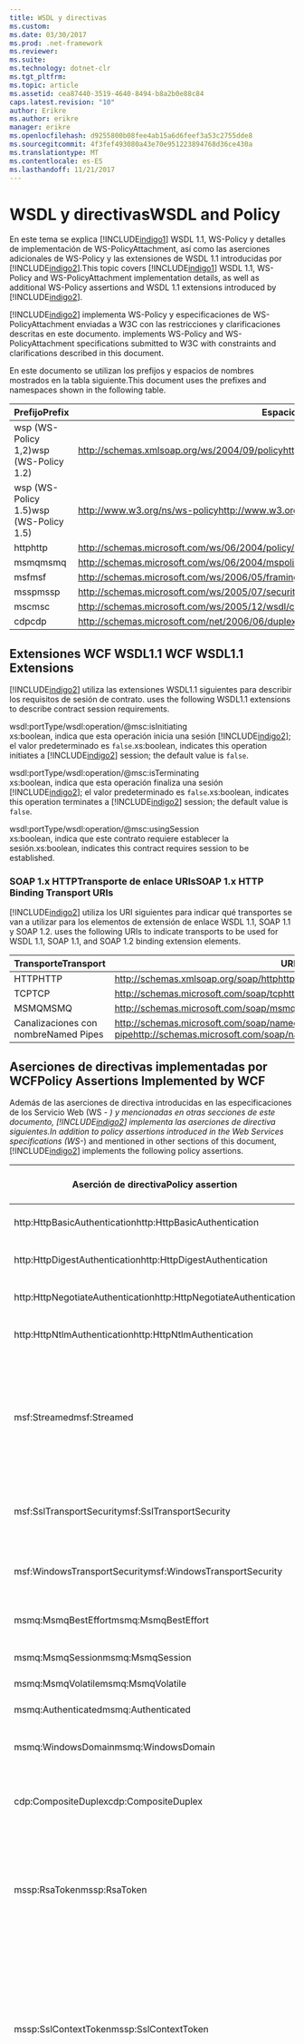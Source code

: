 ```yaml
---
title: WSDL y directivas
ms.custom: 
ms.date: 03/30/2017
ms.prod: .net-framework
ms.reviewer: 
ms.suite: 
ms.technology: dotnet-clr
ms.tgt_pltfrm: 
ms.topic: article
ms.assetid: cea87440-3519-4640-8494-b8a2b0e88c84
caps.latest.revision: "10"
author: Erikre
ms.author: erikre
manager: erikre
ms.openlocfilehash: d9255800b08fee4ab15a6d6feef3a53c2755dde8
ms.sourcegitcommit: 4f3fef493080a43e70e951223894768d36ce430a
ms.translationtype: MT
ms.contentlocale: es-ES
ms.lasthandoff: 11/21/2017
---
```

# <a name="wsdl-and-policy"></a><span data-ttu-id="77bdb-102">WSDL y directivas</span><span class="sxs-lookup"><span data-stu-id="77bdb-102">WSDL and Policy</span></span>
<span data-ttu-id="77bdb-103">En este tema se explica [!INCLUDE[indigo1](../../../../includes/indigo1-md.md)] WSDL 1.1, WS-Policy y detalles de implementación de WS-PolicyAttachment, así como las aserciones adicionales de WS-Policy y las extensiones de WSDL 1.1 introducidas por [!INCLUDE[indigo2](../../../../includes/indigo2-md.md)].</span><span class="sxs-lookup"><span data-stu-id="77bdb-103">This topic covers [!INCLUDE[indigo1](../../../../includes/indigo1-md.md)] WSDL 1.1, WS-Policy and WS-PolicyAttachment implementation details, as well as additional WS-Policy assertions and WSDL 1.1 extensions introduced by [!INCLUDE[indigo2](../../../../includes/indigo2-md.md)].</span></span>  
  
 [!INCLUDE[indigo2](../../../../includes/indigo2-md.md)]<span data-ttu-id="77bdb-104"> implementa WS-Policy y especificaciones de WS-PolicyAttachment enviadas a W3C con las restricciones y clarificaciones descritas en este documento.</span><span class="sxs-lookup"><span data-stu-id="77bdb-104"> implements WS-Policy and WS-PolicyAttachment specifications submitted to W3C with constraints and clarifications described in this document.</span></span>  
  
 <span data-ttu-id="77bdb-105">En este documento se utilizan los prefijos y espacios de nombres mostrados en la tabla siguiente.</span><span class="sxs-lookup"><span data-stu-id="77bdb-105">This document uses the prefixes and namespaces shown in the following table.</span></span>  
  
|<span data-ttu-id="77bdb-106">Prefijo</span><span class="sxs-lookup"><span data-stu-id="77bdb-106">Prefix</span></span>|<span data-ttu-id="77bdb-107">Espacio de nombres</span><span class="sxs-lookup"><span data-stu-id="77bdb-107">Namespace</span></span>|  
|------------|---------------|  
|<span data-ttu-id="77bdb-108">wsp (WS-Policy 1,2)</span><span class="sxs-lookup"><span data-stu-id="77bdb-108">wsp (WS-Policy 1.2)</span></span>|<span data-ttu-id="77bdb-109">http://schemas.xmlsoap.org/ws/2004/09/policy</span><span class="sxs-lookup"><span data-stu-id="77bdb-109">http://schemas.xmlsoap.org/ws/2004/09/policy</span></span>|  
|<span data-ttu-id="77bdb-110">wsp (WS-Policy 1.5)</span><span class="sxs-lookup"><span data-stu-id="77bdb-110">wsp (WS-Policy 1.5)</span></span>|<span data-ttu-id="77bdb-111">http://www.w3.org/ns/ws-policy</span><span class="sxs-lookup"><span data-stu-id="77bdb-111">http://www.w3.org/ns/ws-policy</span></span>|  
|<span data-ttu-id="77bdb-112">http</span><span class="sxs-lookup"><span data-stu-id="77bdb-112">http</span></span>|<span data-ttu-id="77bdb-113">http://schemas.microsoft.com/ws/06/2004/policy/http</span><span class="sxs-lookup"><span data-stu-id="77bdb-113">http://schemas.microsoft.com/ws/06/2004/policy/http</span></span>|  
|<span data-ttu-id="77bdb-114">msmq</span><span class="sxs-lookup"><span data-stu-id="77bdb-114">msmq</span></span>|<span data-ttu-id="77bdb-115">http://schemas.microsoft.com/ws/06/2004/mspolicy/msmq</span><span class="sxs-lookup"><span data-stu-id="77bdb-115">http://schemas.microsoft.com/ws/06/2004/mspolicy/msmq</span></span>|  
|<span data-ttu-id="77bdb-116">msf</span><span class="sxs-lookup"><span data-stu-id="77bdb-116">msf</span></span>|<span data-ttu-id="77bdb-117">http://schemas.microsoft.com/ws/2006/05/framing/policy</span><span class="sxs-lookup"><span data-stu-id="77bdb-117">http://schemas.microsoft.com/ws/2006/05/framing/policy</span></span>|  
|<span data-ttu-id="77bdb-118">mssp</span><span class="sxs-lookup"><span data-stu-id="77bdb-118">mssp</span></span>|<span data-ttu-id="77bdb-119">http://schemas.microsoft.com/ws/2005/07/securitypolicy</span><span class="sxs-lookup"><span data-stu-id="77bdb-119">http://schemas.microsoft.com/ws/2005/07/securitypolicy</span></span>|  
|<span data-ttu-id="77bdb-120">msc</span><span class="sxs-lookup"><span data-stu-id="77bdb-120">msc</span></span>|<span data-ttu-id="77bdb-121">http://schemas.microsoft.com/ws/2005/12/wsdl/contract</span><span class="sxs-lookup"><span data-stu-id="77bdb-121">http://schemas.microsoft.com/ws/2005/12/wsdl/contract</span></span>|  
|<span data-ttu-id="77bdb-122">cdp</span><span class="sxs-lookup"><span data-stu-id="77bdb-122">cdp</span></span>|<span data-ttu-id="77bdb-123">http://schemas.microsoft.com/net/2006/06/duplex</span><span class="sxs-lookup"><span data-stu-id="77bdb-123">http://schemas.microsoft.com/net/2006/06/duplex</span></span>|  
  
## <a name="wcf-wsdl11-extensions"></a><span data-ttu-id="77bdb-124">Extensiones WCF WSDL1.1 </span><span class="sxs-lookup"><span data-stu-id="77bdb-124">WCF WSDL1.1 Extensions</span></span>  
 [!INCLUDE[indigo2](../../../../includes/indigo2-md.md)]<span data-ttu-id="77bdb-125"> utiliza las extensiones WSDL1.1 siguientes para describir los requisitos de sesión de contrato.</span><span class="sxs-lookup"><span data-stu-id="77bdb-125"> uses the following WSDL1.1 extensions to describe contract session requirements.</span></span>  
  
 wsdl:portType/wsdl:operation/@msc:isInitiating  
 <span data-ttu-id="77bdb-126">xs:boolean, indica que esta operación inicia una sesión [!INCLUDE[indigo2](../../../../includes/indigo2-md.md)]; el valor predeterminado es `false`.</span><span class="sxs-lookup"><span data-stu-id="77bdb-126">xs:boolean, indicates this operation initiates a [!INCLUDE[indigo2](../../../../includes/indigo2-md.md)] session; the default value is `false`.</span></span>  
  
 wsdl:portType/wsdl:operation/@msc:isTerminating  
 <span data-ttu-id="77bdb-127">xs:boolean, indica que esta operación finaliza una sesión [!INCLUDE[indigo2](../../../../includes/indigo2-md.md)]; el valor predeterminado es `false`.</span><span class="sxs-lookup"><span data-stu-id="77bdb-127">xs:boolean, indicates this operation terminates a [!INCLUDE[indigo2](../../../../includes/indigo2-md.md)] session; the default value is `false`.</span></span>  
  
 wsdl:portType/wsdl:operation/@msc:usingSession  
 <span data-ttu-id="77bdb-128">xs:boolean, indica que este contrato requiere establecer la sesión.</span><span class="sxs-lookup"><span data-stu-id="77bdb-128">xs:boolean, indicates this contract requires session to be established.</span></span>  
  
### <a name="soap-1x-http-binding-transport-uris"></a><span data-ttu-id="77bdb-129">SOAP 1.x HTTPTransporte de enlace URIs</span><span class="sxs-lookup"><span data-stu-id="77bdb-129">SOAP 1.x HTTP Binding Transport URIs</span></span>  
 [!INCLUDE[indigo2](../../../../includes/indigo2-md.md)]<span data-ttu-id="77bdb-130"> utiliza los URI siguientes para indicar qué transportes se van a utilizar para los elementos de extensión de enlace WSDL 1.1, SOAP 1.1 y SOAP 1.2.</span><span class="sxs-lookup"><span data-stu-id="77bdb-130"> uses the following URIs to indicate transports to be used for WSDL 1.1, SOAP 1.1, and SOAP 1.2 binding extension elements.</span></span>  
  
|<span data-ttu-id="77bdb-131">Transporte</span><span class="sxs-lookup"><span data-stu-id="77bdb-131">Transport</span></span>|<span data-ttu-id="77bdb-132">URI</span><span class="sxs-lookup"><span data-stu-id="77bdb-132">URI</span></span>|  
|---------------|---------|  
|<span data-ttu-id="77bdb-133">HTTP</span><span class="sxs-lookup"><span data-stu-id="77bdb-133">HTTP</span></span>|<span data-ttu-id="77bdb-134">http://schemas.xmlsoap.org/soap/http</span><span class="sxs-lookup"><span data-stu-id="77bdb-134">http://schemas.xmlsoap.org/soap/http</span></span>|  
|<span data-ttu-id="77bdb-135">TCP</span><span class="sxs-lookup"><span data-stu-id="77bdb-135">TCP</span></span>|<span data-ttu-id="77bdb-136">http://schemas.microsoft.com/soap/tcp</span><span class="sxs-lookup"><span data-stu-id="77bdb-136">http://schemas.microsoft.com/soap/tcp</span></span>|  
|<span data-ttu-id="77bdb-137">MSMQ</span><span class="sxs-lookup"><span data-stu-id="77bdb-137">MSMQ</span></span>|<span data-ttu-id="77bdb-138">http://schemas.microsoft.com/soap/msmq</span><span class="sxs-lookup"><span data-stu-id="77bdb-138">http://schemas.microsoft.com/soap/msmq</span></span>|  
|<span data-ttu-id="77bdb-139">Canalizaciones con nombre</span><span class="sxs-lookup"><span data-stu-id="77bdb-139">Named Pipes</span></span>|<span data-ttu-id="77bdb-140">http://schemas.microsoft.com/soap/named-pipe</span><span class="sxs-lookup"><span data-stu-id="77bdb-140">http://schemas.microsoft.com/soap/named-pipe</span></span>|  
  
## <a name="policy-assertions-implemented-by-wcf"></a><span data-ttu-id="77bdb-141">Aserciones de directivas implementadas por WCF</span><span class="sxs-lookup"><span data-stu-id="77bdb-141">Policy Assertions Implemented by WCF</span></span>  
 <span data-ttu-id="77bdb-142">Además de las aserciones de directiva introducidas en las especificaciones de los Servicio Web (WS - *) y mencionadas en otras secciones de este documento, [!INCLUDE[indigo2](../../../../includes/indigo2-md.md)] implementa las aserciones de directiva siguientes.</span><span class="sxs-lookup"><span data-stu-id="77bdb-142">In addition to policy assertions introduced in the Web Services specifications (WS-*) and mentioned in other sections of this document, [!INCLUDE[indigo2](../../../../includes/indigo2-md.md)] implements the following policy assertions.</span></span>  
  
|<span data-ttu-id="77bdb-143">Aserción de directiva</span><span class="sxs-lookup"><span data-stu-id="77bdb-143">Policy assertion</span></span>|<span data-ttu-id="77bdb-144">Asunto de directiva</span><span class="sxs-lookup"><span data-stu-id="77bdb-144">Policy subject</span></span>|<span data-ttu-id="77bdb-145">Descripción</span><span class="sxs-lookup"><span data-stu-id="77bdb-145">Description</span></span>|  
|----------------------|--------------------|-----------------|  
|<span data-ttu-id="77bdb-146">http:HttpBasicAuthentication</span><span class="sxs-lookup"><span data-stu-id="77bdb-146">http:HttpBasicAuthentication</span></span>|<span data-ttu-id="77bdb-147">Extremo</span><span class="sxs-lookup"><span data-stu-id="77bdb-147">Endpoint</span></span>|<span data-ttu-id="77bdb-148">El extremo utiliza autenticación básica de Http.</span><span class="sxs-lookup"><span data-stu-id="77bdb-148">Endpoint uses HTTP Basic Authentication.</span></span>|  
|<span data-ttu-id="77bdb-149">http:HttpDigestAuthentication</span><span class="sxs-lookup"><span data-stu-id="77bdb-149">http:HttpDigestAuthentication</span></span>|<span data-ttu-id="77bdb-150">Extremo</span><span class="sxs-lookup"><span data-stu-id="77bdb-150">Endpoint</span></span>|<span data-ttu-id="77bdb-151">El extremo utiliza autenticación implícita de Http.</span><span class="sxs-lookup"><span data-stu-id="77bdb-151">Endpoint uses HTTP Digest Authentication.</span></span>|  
|<span data-ttu-id="77bdb-152">http:HttpNegotiateAuthentication</span><span class="sxs-lookup"><span data-stu-id="77bdb-152">http:HttpNegotiateAuthentication</span></span>|<span data-ttu-id="77bdb-153">Extremo</span><span class="sxs-lookup"><span data-stu-id="77bdb-153">Endpoint</span></span>|<span data-ttu-id="77bdb-154">El extremo utiliza autenticación de negociación de Http.</span><span class="sxs-lookup"><span data-stu-id="77bdb-154">Endpoint uses HTTP Negotiate Authentication.</span></span>|  
|<span data-ttu-id="77bdb-155">http:HttpNtlmAuthentication</span><span class="sxs-lookup"><span data-stu-id="77bdb-155">http:HttpNtlmAuthentication</span></span>|<span data-ttu-id="77bdb-156">Extremo</span><span class="sxs-lookup"><span data-stu-id="77bdb-156">Endpoint</span></span>|<span data-ttu-id="77bdb-157">El extremo utiliza autenticación NTLM de Http.</span><span class="sxs-lookup"><span data-stu-id="77bdb-157">Endpoint uses HTTP NTLM Authentication.</span></span>|  
|<span data-ttu-id="77bdb-158">msf:Streamed</span><span class="sxs-lookup"><span data-stu-id="77bdb-158">msf:Streamed</span></span>|<span data-ttu-id="77bdb-159">Extremo</span><span class="sxs-lookup"><span data-stu-id="77bdb-159">Endpoint</span></span>|<span data-ttu-id="77bdb-160">El extremo utiliza trama de mensajes transmitidos.</span><span class="sxs-lookup"><span data-stu-id="77bdb-160">Endpoint uses streamed message framing.</span></span> <span data-ttu-id="77bdb-161">Esta aserción se utiliza con el protocolo de trama de mensajes proporcionado para los transportes como TCP y canalizaciones con nombre.</span><span class="sxs-lookup"><span data-stu-id="77bdb-161">This assertion is used with the Message Framing protocol provided for transports such as TCP, and named pipes.</span></span>|  
|<span data-ttu-id="77bdb-162">msf:SslTransportSecurity</span><span class="sxs-lookup"><span data-stu-id="77bdb-162">msf:SslTransportSecurity</span></span>|<span data-ttu-id="77bdb-163">Extremo</span><span class="sxs-lookup"><span data-stu-id="77bdb-163">Endpoint</span></span>|<span data-ttu-id="77bdb-164">El extremo utiliza la seguridad del nivel de transporte (TLS) con trama de mensaje.</span><span class="sxs-lookup"><span data-stu-id="77bdb-164">Endpoint uses transport-layer security (TLS) with message framing.</span></span>|  
|<span data-ttu-id="77bdb-165">msf:WindowsTransportSecurity</span><span class="sxs-lookup"><span data-stu-id="77bdb-165">msf:WindowsTransportSecurity</span></span>|<span data-ttu-id="77bdb-166">Extremo</span><span class="sxs-lookup"><span data-stu-id="77bdb-166">Endpoint</span></span>|<span data-ttu-id="77bdb-167">El extremo utiliza Negociación de proveedor de seguridad (SPNEGO) con trama de mensaje.</span><span class="sxs-lookup"><span data-stu-id="77bdb-167">Endpoint uses Security Provider Negotiation (SPNEGO) with message framing.</span></span>|  
|<span data-ttu-id="77bdb-168">msmq:MsmqBestEffort</span><span class="sxs-lookup"><span data-stu-id="77bdb-168">msmq:MsmqBestEffort</span></span>|<span data-ttu-id="77bdb-169">Extremo</span><span class="sxs-lookup"><span data-stu-id="77bdb-169">Endpoint</span></span>|<span data-ttu-id="77bdb-170">MSMQ con garantías de mejor esfuerzo.</span><span class="sxs-lookup"><span data-stu-id="77bdb-170">MSMQ with best-effort guarantees.</span></span>|  
|<span data-ttu-id="77bdb-171">msmq:MsmqSession</span><span class="sxs-lookup"><span data-stu-id="77bdb-171">msmq:MsmqSession</span></span>|<span data-ttu-id="77bdb-172">Extremo</span><span class="sxs-lookup"><span data-stu-id="77bdb-172">Endpoint</span></span>|<span data-ttu-id="77bdb-173">MSMQ con garantías de sesión.</span><span class="sxs-lookup"><span data-stu-id="77bdb-173">MSMQ with Session guarantees.</span></span>|  
|<span data-ttu-id="77bdb-174">msmq:MsmqVolatile</span><span class="sxs-lookup"><span data-stu-id="77bdb-174">msmq:MsmqVolatile</span></span>|<span data-ttu-id="77bdb-175">Extremo</span><span class="sxs-lookup"><span data-stu-id="77bdb-175">Endpoint</span></span>|<span data-ttu-id="77bdb-176">MSMQ Volatile.</span><span class="sxs-lookup"><span data-stu-id="77bdb-176">MSMQ Volatile.</span></span>|  
|<span data-ttu-id="77bdb-177">msmq:Authenticated</span><span class="sxs-lookup"><span data-stu-id="77bdb-177">msmq:Authenticated</span></span>|<span data-ttu-id="77bdb-178">Extremo</span><span class="sxs-lookup"><span data-stu-id="77bdb-178">Endpoint</span></span>|<span data-ttu-id="77bdb-179">La autenticación se utiliza con transporte de MSMQ.</span><span class="sxs-lookup"><span data-stu-id="77bdb-179">Authentication is used with MSMQ transport.</span></span>|  
|<span data-ttu-id="77bdb-180">msmq:WindowsDomain</span><span class="sxs-lookup"><span data-stu-id="77bdb-180">msmq:WindowsDomain</span></span>|<span data-ttu-id="77bdb-181">Extremo</span><span class="sxs-lookup"><span data-stu-id="77bdb-181">Endpoint</span></span>|<span data-ttu-id="77bdb-182">MSMQ utiliza la autenticación de Dominio Windows.</span><span class="sxs-lookup"><span data-stu-id="77bdb-182">MSMQ uses Windows Domain authentication.</span></span>|  
|<span data-ttu-id="77bdb-183">cdp:CompositeDuplex</span><span class="sxs-lookup"><span data-stu-id="77bdb-183">cdp:CompositeDuplex</span></span>|<span data-ttu-id="77bdb-184">Extremo</span><span class="sxs-lookup"><span data-stu-id="77bdb-184">Endpoint</span></span>|<span data-ttu-id="77bdb-185">El extremo utiliza dos conexiones de transporte de conversación independientes para mensajes de entrada y salida.</span><span class="sxs-lookup"><span data-stu-id="77bdb-185">Endpoint uses two separate converse transport connections for in and out messages.</span></span>|  
|<span data-ttu-id="77bdb-186">mssp:RsaToken</span><span class="sxs-lookup"><span data-stu-id="77bdb-186">mssp:RsaToken</span></span>|<span data-ttu-id="77bdb-187">Anidadas</span><span class="sxs-lookup"><span data-stu-id="77bdb-187">Nested</span></span>|<span data-ttu-id="77bdb-188">Aserción del token de clave RSA.</span><span class="sxs-lookup"><span data-stu-id="77bdb-188">RSA key token assertion.</span></span> <span data-ttu-id="77bdb-189">En general, una clave RSA serializada directamente como parte de la información clave en una firma endosada cumple este requisito.</span><span class="sxs-lookup"><span data-stu-id="77bdb-189">This requirement is typically satisfied by an RSA key serialized directly as part of the key information in an endorsing signature.</span></span>|  
|<span data-ttu-id="77bdb-190">mssp:SslContextToken</span><span class="sxs-lookup"><span data-stu-id="77bdb-190">mssp:SslContextToken</span></span>|<span data-ttu-id="77bdb-191">Anidadas</span><span class="sxs-lookup"><span data-stu-id="77bdb-191">Nested</span></span>|<span data-ttu-id="77bdb-192">Requiere que se utilice un SecurityContextToken obtenido mediante protocolo de enlace TLS binario y WS-Trust.</span><span class="sxs-lookup"><span data-stu-id="77bdb-192">Requires that a SecurityContextToken obtained using binary TLS handshake using WS-Trust be used.</span></span> <span data-ttu-id="77bdb-193">Las aserciones anidadas incluyen: sp:RequireDerivedKeys, mssp:MustNotSendCancel, mssp:RequireClientCertificate.</span><span class="sxs-lookup"><span data-stu-id="77bdb-193">Nested assertions include: sp:RequireDerivedKeys, mssp:MustNotSendCancel, mssp:RequireClientCertificate.</span></span>|  
|<span data-ttu-id="77bdb-194">mssp:MustNotSendCancel</span><span class="sxs-lookup"><span data-stu-id="77bdb-194">mssp:MustNotSendCancel</span></span>|<span data-ttu-id="77bdb-195">Anidadas</span><span class="sxs-lookup"><span data-stu-id="77bdb-195">Nested</span></span>|<span data-ttu-id="77bdb-196">Especifica un requisito que consiste en que un token de seguridad de solicitud (RST) solicite mensajes [WS-Trust] mediante el enlace de cancelación [WS-Trust, WS-SC] y no se envíe al emisor de un SecurityContextToken determinado.</span><span class="sxs-lookup"><span data-stu-id="77bdb-196">Specifies a requirement that a request security token (RST) request messages [WS-Trust] using the Cancel binding [WS-Trust, WS-SC] not be sent to the issuer of a given SecurityContextToken.</span></span> <span data-ttu-id="77bdb-197">Si esta aserción está presente, no se deben enviar al emisor dichos mensajes de solicitud.</span><span class="sxs-lookup"><span data-stu-id="77bdb-197">If this assertion is present, then such request messages must not be sent to the issuer.</span></span> <span data-ttu-id="77bdb-198">Si esta aserción no está presente, se puede enviar al emisor dichos mensajes de solicitud.</span><span class="sxs-lookup"><span data-stu-id="77bdb-198">If this assertion is not present, then such request messages can be sent to the issuer.</span></span>|  
|<span data-ttu-id="77bdb-199">mssp:RequireClientCertificate</span><span class="sxs-lookup"><span data-stu-id="77bdb-199">mssp:RequireClientCertificate</span></span>|<span data-ttu-id="77bdb-200">Anidadas</span><span class="sxs-lookup"><span data-stu-id="77bdb-200">Nested</span></span>|<span data-ttu-id="77bdb-201">Este elemento opcional especifica un requisito para un certificado de cliente que se proporcionará como parte del protocolo TLSNEGO.</span><span class="sxs-lookup"><span data-stu-id="77bdb-201">This optional element specifies a requirement for a client certificate to be provided as part of the TLSNEGO protocol.</span></span> <span data-ttu-id="77bdb-202">Si esta aserción está presente, se debe proporcionar un certificado de cliente.</span><span class="sxs-lookup"><span data-stu-id="77bdb-202">If this assertion is present, then a client certificate must be provided.</span></span> <span data-ttu-id="77bdb-203">Si esta aserción no está presente, no se debe proporcionar un certificado de cliente.</span><span class="sxs-lookup"><span data-stu-id="77bdb-203">If this assertion is not present, then a client certificate must not be provided.</span></span> <span data-ttu-id="77bdb-204">Esta aserción no se debe utilizar fuera de mssp:SslContextToken.</span><span class="sxs-lookup"><span data-stu-id="77bdb-204">This assertion must not be used outside of mssp:SslContextToken.</span></span>|  
  
## <a name="see-also"></a><span data-ttu-id="77bdb-205">Vea también</span><span class="sxs-lookup"><span data-stu-id="77bdb-205">See Also</span></span>  
 [<span data-ttu-id="77bdb-206">Publicación de WSDL personalizado</span><span class="sxs-lookup"><span data-stu-id="77bdb-206">Custom WSDL Publication</span></span>](../../../../docs/framework/wcf/samples/custom-wsdl-publication.md)  
 [<span data-ttu-id="77bdb-207">Cómo: exportar el WSDL personalizado</span><span class="sxs-lookup"><span data-stu-id="77bdb-207">How to: Export Custom WSDL</span></span>](../../../../docs/framework/wcf/extending/how-to-export-custom-wsdl.md)  
 [<span data-ttu-id="77bdb-208">Cómo: importar WSDL personalizado</span><span class="sxs-lookup"><span data-stu-id="77bdb-208">How to: Import Custom WSDL</span></span>](../../../../docs/framework/wcf/extending/how-to-import-custom-wsdl.md)

